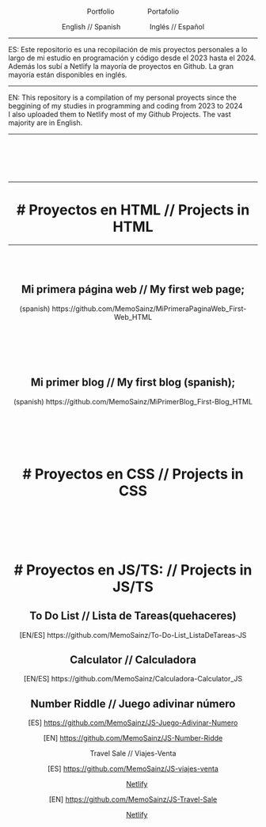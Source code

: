 <p align="center">Portfolio &nbsp; &nbsp; &nbsp; &nbsp; &nbsp; &nbsp; &nbsp; &nbsp;  Portafolio</p>

<p align="center">English // Spanish &nbsp; &nbsp; &nbsp; &nbsp; &nbsp; &nbsp; &nbsp;  Inglés // Español</p>
<hr>
ES: Este repositorio es una recopilación de mis proyectos personales a lo largo de mi estudio en programación y código desde el 2023 hasta el 2024.
<br>
     Además los subí a Netlify la mayoría de proyectos en Github. La gran mayoría están disponibles en inglés.
<br> <hr>
EN: This repository is a compilation of my personal proyects since the beggining of my studies in programming and coding from 2023 to 2024<br>
     I also uploaded them to Netlify most of my Github Projects. The vast majority are in English.
<hr>
     
<br><br><br><br>
<div align="center">
<hr>
<h1># Proyectos en HTML   //    Projects in HTML</h1>



<hr><br><br>
<h2>Mi primera página web    //    My first web page;</h2>
(spanish) https://github.com/MemoSainz/MiPrimeraPaginaWeb_First-Web_HTML




<br><br><br><br>
<h2>Mi primer blog    //    My first blog (spanish);</h2>
(spanish) https://github.com/MemoSainz/MiPrimerBlog_First-Blog_HTML




<br><br><br><br>
<h1># Proyectos en CSS     //     Projects in CSS </h1>




<br><br><br><br>
<h1># Proyectos en JS/TS:     //     Projects in JS/TS </h1>


<h2>To Do List     //     Lista de Tareas(quehaceres)</h2>
[EN/ES] https://github.com/MemoSainz/To-Do-List_ListaDeTareas-JS


<h2>Calculator     //     Calculadora</h2>
[EN/ES] https://github.com/MemoSainz/Calculadora-Calculator_JS

<h2>Number Riddle     //     Juego adivinar número</h2>

[ES] https://github.com/MemoSainz/JS-Juego-Adivinar-Numero

[EN] https://github.com/MemoSainz/JS-Number-Ridde

Travel Sale     //     Viajes-Venta

[ES] https://github.com/MemoSainz/JS-viajes-venta 

&nbsp; &nbsp; [Netlify](https://viajes-venta-javascript.netlify.app/)

[EN] https://github.com/MemoSainz/JS-Travel-Sale

&nbsp; &nbsp; [Netlify](https://travel-sales-javascript.netlify.app/)




</body>

